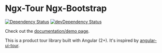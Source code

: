 # Ngx-Tour Ngx-Bootstrap
[![Dependency Status](https://david-dm.org/isaacplmann/ngx-tour-ngx-no-framework.svg)](https://david-dm.org/isaacplmann/ngx-tour-ngx-no-framework)
[![devDependency Status](https://david-dm.org/isaacplmann/ngx-tour-ngx-no-framework/dev-status.svg)](https://david-dm.org/isaacplmann/ngx-tour-ngx-no-framework?type=dev)

Check out the [documentation/demo page](https://isaacplmann.github.io/ngx-tour).

This is a product tour library built with Angular (2+).  It's inspired by [angular-ui-tour](http://benmarch.github.io/angular-ui-tour).
